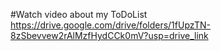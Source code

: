 #Watch video about my ToDoList
https://drive.google.com/drive/folders/1fUpzTN-8zSbevvew2rAlMzfHydCCk0mV?usp=drive_link
